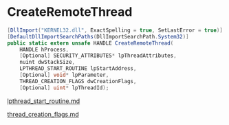# CreateRemoteThread

```csharp
[DllImport("KERNEL32.dll", ExactSpelling = true, SetLastError = true)]
[DefaultDllImportSearchPaths(DllImportSearchPath.System32)]
public static extern unsafe HANDLE CreateRemoteThread(
    HANDLE hProcess,
    [Optional] SECURITY_ATTRIBUTES* lpThreadAttributes,
    nuint dwStackSize,
    LPTHREAD_START_ROUTINE lpStartAddress,
    [Optional] void* lpParameter,
    THREAD_CREATION_FLAGS dwCreationFlags,
    [Optional] uint* lpThreadId);
```

[lpthread\_start\_routine.md](../threading/lpthread\_start\_routine.md "mention")

[thread\_creation\_flags.md](../threading/thread\_creation\_flags.md "mention")

